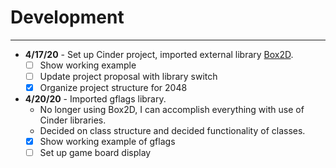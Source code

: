 # Development

---

- **4/17/20** - Set up Cinder project, imported external library [Box2D](https://github.com/sansumbrella/suBox2D).
    - [ ] Show working example
    - [ ] Update project proposal with library switch
    - [x] Organize project structure for 2048
    
- **4/20/20** - Imported gflags library.
    - No longer using Box2D, I can accomplish everything with use of Cinder libraries.
    - Decided on class structure and decided functionality of classes.
    - [x] Show working example of gflags
    - [ ] Set up game board display